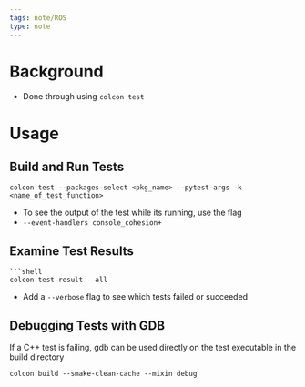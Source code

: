 ```yaml
---
tags: note/ROS
type: note
---
```

# Background
- Done through using `colcon test`
# Usage
## Build and Run Tests
``` Shell
colcon test --packages-select <pkg_name> --pytest-args -k <name_of_test_function>
```
- To see the output of the test while its running, use the flag
- `--event-handlers console_cohesion+`
## Examine Test Results
```
```shell
colcon test-result --all
```
- Add a `--verbose` flag to see which tests failed or succeeded


## Debugging Tests with GDB
If a C++ test is failing, gdb can be used directly on the test executable in the build directory
```
colcon build --smake-clean-cache --mixin debug
```